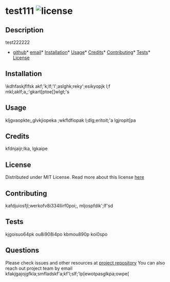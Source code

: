 
# test111 ![license](https://img.shields.io/badge/License-MIT-success)

## Description

test222222


* [github](#github)* [email](#email)* [Installation](#installation)* [Usage](#usage)* [Credits](#credits)* [Contributing](#contributing)* [Tests](#tests)* [License](#license)

## Installation

\kdhfaskjflfsk akf;'k;lf;'l';aslghk;reky';esikyopjk l;f mkl;aklf;a,;'gkart[ptoe[]wlgt;'s

## Usage

kljgvaopkte;,glvkjiopeka ;wkfldfiopak l;dlg;eritoit;'a lgjropit[pa



## Credits

kfdnjaijr;lka, lgkaipe

## License
Distributed under MIT License.
Read more about this license [here](https://choosealicense.com/licenses/mit/)
	

## Contributing

kafdjuiosfjl;werkofv8i334llirf0poi;, mljospfdik';lf'sd

## Tests

kjgoisuo64pk ou8i908i4po kbmou890p koi0spo

## Questions
Please check issues and other resources at [project repository](testalksfj;lajs;k;aks;dlfa;dlfk;'kdl;askgl;askgl;akg;k;'akg;slkg;ds)
You can also reach out project team by email kfakjgajojgfkla;smfladskf'a;kf'l;slf;'lp[ewotpasglkpa;owpe[ 

    
  
